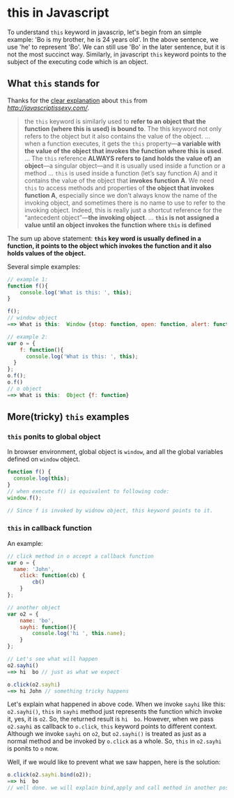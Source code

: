 # this in Javascript
To understand `this` keyword in javascrip, let's begin from an simple example:
'Bo is my brother, he is 24 years old'.
In the above sentence, we use 'he' to represent 'Bo'. We can still use 'Bo' in the later sentence, but it is not the most succinct way.
Similarly, in javascript `this` keyword points to the subject of the executing code which is an object.

## What `this` stands for
Thanks for the [clear explanation](http://javascriptissexy.com/understand-javascripts-this-with-clarity-and-master-it/) about `this` from _http://javascriptissexy.com/_.
>the `this` keyword is similarly used to **refer to an object that the function (where this is used) is bound to**. The this keyword not only refers to the object but it also contains the value of the object.
...
when a function executes, it gets the `this` property—**a variable with the value of the object that invokes the function where this is used**.
...
The `this` reference **ALWAYS refers to (and holds the value of) an object**—a singular object—and it is usually used inside a function or a method
...
`this` is used inside a function (let’s say function A) and it contains the value of the object that **invokes function A**. We need `this` to access methods and properties of **the object that invokes function A**, especially since we don’t always know the name of the invoking object, and sometimes there is no name to use to refer to the invoking object. Indeed, this is really just a shortcut reference for the “antecedent object”—**the invoking object**.
...
**`this` is not assigned a value until an object invokes the function where `this` is defined**

The sum up above statement:
**`this` key word is usually defined in a function, it points to the object which invokes the function and it also holds values of the object.**

Several simple examples:
``` javascript
// example 1:
function f(){
	console.log('What is this: ', this);
}

f();
// window object
==> What is this:  Window {stop: function, open: function, alert: function, confirm: function, prompt: function…}

// example 2:
var o = {
	f: function(){
	  console.log('What is this: ', this);
  }
};
o.f();
o.f()
// o object
==> What is this:  Object {f: function}
```

## More(tricky) `this` examples
### `this` ponits to global object
In browser environment, global object is `window`, and all the global variables defined on `window` object. 
``` javascript
function f() {
  console.log(this);
}
// when execute f() is equivalent to following code:
window.f();

// Since f is invoked by widnow object, this keyword points to it.
```

### `this` in callback function
An example:
``` javascript
// click method in o accept a callback function
var o = {
  name: 'John',
	click: function(cb) {
		cb()
	}
};

// another object
var o2 = {
	name: 'bo',
	sayhi: function(){
		console.log('hi ', this.name);
	}
};

// Let's see what will happen
o2.sayhi()
==> hi  bo // just as what we expect

o.click(o2.sayhi)
==> hi John // something tricky happens
```

Let's explain what happened in above code.
When we invoke `sayhi` like this: `o2.sayhi()`, `this` in `sayhi` method just represents the function which invoke it, yes, it is `o2`. So, the returned result is `hi  bo`.
However, when we pass `o2.sayhi` as callback to `o.click`, `this` keyword points to different context. Although we invoke `sayhi` on `o2`, but `o2.sayhi()` is treated as just as a normal method and be invoked by `o.click` as a whole. So, `this` in `o2.sayhi` is ponits to `o` now.

Well, if we would like to prevent what we saw happen, here is the solution:
``` javascript
o.click(o2.sayhi.bind(o2));
==> hi  bo
// well done. we will explain bind,apply and call method in another post.
```







